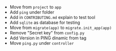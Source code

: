 + Move from `project` to `app`
+ Add `ping` under folder
+ Add in `CONTRIBUTING.md` explain to test tool
+ Add `sqlite` as database for testing
+ Move from `migrate(app)` to `migrate.init_app(app)`
+ Remove "Secret key" from `config.py`
+ Add Version in PING dinamic from tag
+ Move `ping.py` under `controller`